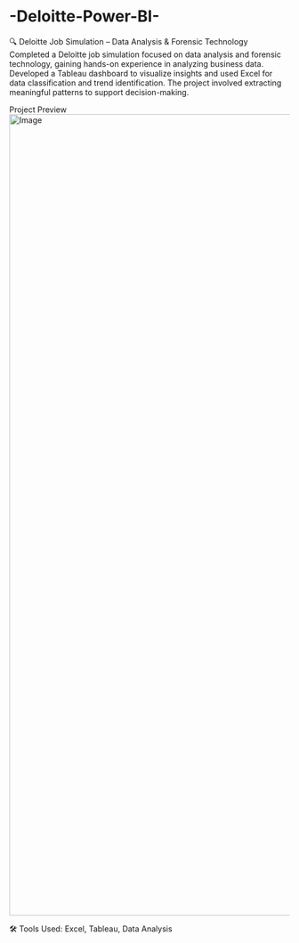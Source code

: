 # -Deloitte-Power-BI-

🔍 Deloitte Job Simulation – Data Analysis & Forensic Technology
Completed a Deloitte job simulation focused on data analysis and forensic technology, gaining hands-on experience in analyzing business data. Developed a Tableau dashboard to visualize insights and used Excel for data classification and trend identification. The project involved extracting meaningful patterns to support decision-making.

Project Preview 
<img width="1440" alt="Image" src="https://github.com/user-attachments/assets/31b02071-8b58-43bf-b7dc-8dad737c01b2" />

🛠 Tools Used: Excel, Tableau, Data Analysis
